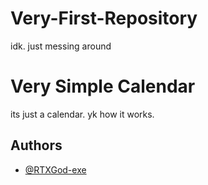# Very-First-Repository
idk. just messing around

# Very Simple Calendar

its just a calendar. yk how it works.




## Authors

- [@RTXGod-exe](https://github.com/RTXGod-exe)


